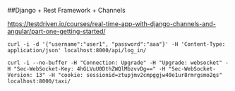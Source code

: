
##Django + Rest Framework + Channels

https://testdriven.io/courses/real-time-app-with-django-channels-and-angular/part-one-getting-started/

```
curl -i -d '{"username":"user1", "password":"aaa"}' -H 'Content-Type: application/json' localhost:8000/api/log_in/
```

```
curl -i --no-buffer -H "Connection: Upgrade" -H "Upgrade: websocket" -H "Sec-WebSocket-Key: 4hGLVuU0DthZWQlMbzvvDg==" -H "Sec-WebSocket-Version: 13" -H "cookie: sessionid=ztupjmv2cmpggjw40e1ur8rmrgsmo2qs" localhost:8000/taxi/
```

